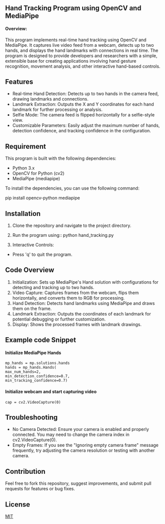 ## Hand Tracking Program using OpenCV and MediaPipe

#### Overview:
This program implements real-time hand tracking using OpenCV and MediaPipe. It captures live video feed from a webcam, detects up to two hands, and displays the hand landmarks with connections in real time. The program is designed to provide developers and researchers with a simple, extensible base for creating applications involving hand gesture recognition, movement analysis, and other interactive hand-based controls.
## Features

- Real-time Hand Detection: Detects up to two hands in the camera feed, drawing landmarks and connections.
- Landmark Extraction: Outputs the X and Y coordinates for each hand landmark for further processing or analysis.
- Selfie Mode: The camera feed is flipped horizontally for a selfie-style view.
- Customizable Parameters: Easily adjust the maximum number of hands, detection confidence, and tracking confidence in the configuration.

## Requirement

This program is built with the following dependencies:
- Python 3.x
- OpenCV for Python (cv2)
- MediaPipe (mediapipe)

To install the dependencies, you can use the following command:

pip install opencv-python mediapipe

## Installation

1. Clone the repository and navigate to the project directory.


2. Run the program using::
 python hand_tracking.py



3. Interactive Controls:
- Press 'q' to quit the program.

    
## Code Overview 

1. Initialization: Sets up MediaPipe's Hand solution with configurations for detecting and tracking up to two hands.
2. Video Capture: Captures frames from the webcam, flips them horizontally, and converts them to RGB for processing.
3. Hand Detection: Detects hand landmarks using MediaPipe and draws them on the frame.
4. Landmark Extraction: Outputs the coordinates of each landmark for potential debugging or further customization.
5. Display: Shows the processed frames with landmark drawings.
## Example code Snippet

#### Initialize MediaPipe Hands

    mp_hands = mp.solutions.hands
    hands = mp_hands.Hands(
    max_num_hands=2,
    min_detection_confidence=0.7,
    min_tracking_confidence=0.7)
#### Initialize webcam and start capturing video
    cap = cv2.VideoCapture(0)

## Troubleshooting 

- No Camera Detected: Ensure your camera is enabled and properly connected. You may need to change the camera index in cv2.VideoCapture(0).
- Empty Frames: If you see the "Ignoring empty camera frame" message frequently, try adjusting the camera resolution or testing with another camera.
## Contribution

Feel free to fork this repository, suggest improvements, and submit pull requests for features or bug fixes.


## License

[MIT](https://choosealicense.com/licenses/mit/)

